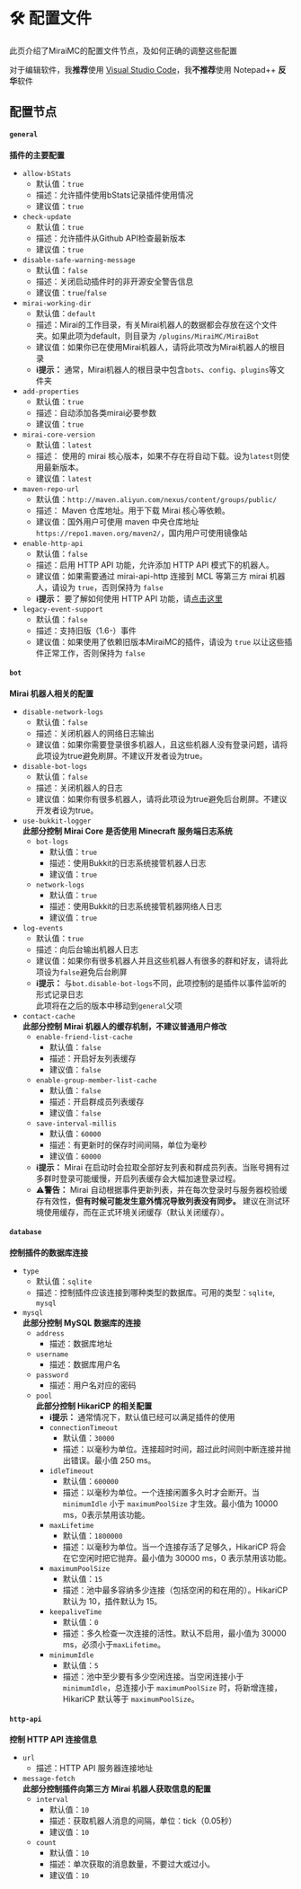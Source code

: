 # 🛠 配置文件

此页介绍了MiraiMC的配置文件节点，及如何正确的调整这些配置

对于编辑软件，我**推荐**使用 [Visual Studio Code](https://code.visualstudio.com)，我**不推荐**使用 Notepad++ **反华**软件

## 配置节点

#### `general`

**插件的主要配置**

* `allow-bStats`
  * 默认值：`true`
  * 描述：允许插件使用bStats记录插件使用情况
  * 建议值：`true`
* `check-update`
  * 默认值：`true`
  * 描述：允许插件从Github API检查最新版本
  * 建议值：`true`
* `disable-safe-warning-message`
  * 默认值：`false`
  * 描述：关闭启动插件时的非开源安全警告信息
  * 建议值：`true`/`false`
* `mirai-working-dir`
  * 默认值：`default`
  * 描述：Mirai的工作目录，有关Mirai机器人的数据都会存放在这个文件夹。如果此项为default，则目录为 `/plugins/MiraiMC/MiraiBot`
  * 建议值：如果你已在使用Mirai机器人，请将此项改为Mirai机器人的根目录
  * **ℹ提示：** 通常，Mirai机器人的根目录中包含`bots`、`config`、`plugins`等文件夹
* `add-properties`
  * 默认值：`true`
  * 描述：自动添加各类mirai必要参数
  * 建议值：`true`
* `mirai-core-version`
  * 默认值：`latest`
  * 描述： 使用的 mirai 核心版本，如果不存在将自动下载。设为`latest`则使用最新版本。
  * 建议值：`latest`
* `maven-repo-url`
  * 默认值：`http://maven.aliyun.com/nexus/content/groups/public/`
  * 描述： Maven 仓库地址。用于下载 Mirai 核心等依赖。
  * 建议值：国外用户可使用 maven 中央仓库地址`https://repo1.maven.org/maven2/`，国内用户可使用镜像站
* `enable-http-api`
  * 默认值：`false`
  * 描述：启用 HTTP API 功能，允许添加 HTTP API 模式下的机器人。
  * 建议值：如果需要通过 mirai-api-http 连接到 MCL 等第三方 mirai 机器人，请设为 `true`，否则保持为 `false`
  * **ℹ提示：** 要了解如何使用 HTTP API 功能，请[点击这里](/tutorial/http-api.md)
* `legacy-event-support`
  * 默认值：`false`
  * 描述：支持旧版（1.6-）事件
  * 建议值：如果使用了依赖旧版本MiraiMC的插件，请设为 `true` 以让这些插件正常工作，否则保持为 `false`

#### `bot`

**Mirai 机器人相关的配置**

* `disable-network-logs`
  * 默认值：`false`
  * 描述：关闭机器人的网络日志输出
  * 建议值：如果你需要登录很多机器人，且这些机器人没有登录问题，请将此项设为true避免刷屏。不建议开发者设为true。
* `disable-bot-logs`
  * 默认值：`false`
  * 描述：关闭机器人的日志
  * 建议值：如果你有很多机器人，请将此项设为true避免后台刷屏。不建议开发者设为true。
* `use-bukkit-logger` <br> **此部分控制 Mirai Core 是否使用 Minecraft 服务端日志系统**
  * `bot-logs`
    * 默认值：`true`
    * 描述：使用Bukkit的日志系统接管机器人日志
    * 建议值：`true`
  * `network-logs`
    * 默认值：`true`
    * 描述：使用Bukkit的日志系统接管机器网络人日志
    * 建议值：`true`
* `log-events`
  * 默认值：`true`
  * 描述：向后台输出机器人日志
  * 建议值：如果你有很多机器人并且这些机器人有很多的群和好友，请将此项设为`false`避免后台刷屏
  * **ℹ提示：** 与`bot.disable-bot-logs`不同，此项控制的是插件以事件监听的形式记录日志<br>此项将在之后的版本中移动到`general`父项
* `contact-cache` <br> **此部分控制 Mirai 机器人的缓存机制，不建议普通用户修改**
  * `enable-friend-list-cache`
    * 默认值：`false`
    * 描述：开启好友列表缓存
    * 建议值：`false`
  * `enable-group-member-list-cache`
    * 默认值：`false`
    * 描述：开启群成员列表缓存
    * 建议值：`false`
  * `save-interval-millis`
    * 默认值：`60000`
    * 描述：有更新时的保存时间间隔，单位为毫秒
    * 建议值：`60000`
  * **ℹ提示：** Mirai 在启动时会拉取全部好友列表和群成员列表。当账号拥有过多群时登录可能缓慢，开启列表缓存会大幅加速登录过程。
  * **⚠警告：** Mirai 自动根据事件更新列表，并在每次登录时与服务器校验缓存有效性，**但有时候可能发生意外情况导致列表没有同步。** 建议在测试环境使用缓存，而在正式环境关闭缓存（默认关闭缓存）。

#### `database`

**控制插件的数据库连接**

* `type`
  * 默认值：`sqlite`
  * 描述：控制插件应该连接到哪种类型的数据库。可用的类型：`sqlite`, `mysql`
* `mysql` <br> **此部分控制 MySQL 数据库的连接**
  * `address`
    * 描述：数据库地址
  * `username`
    * 描述：数据库用户名
  * `password`
    * 描述：用户名对应的密码
  * `pool` <br> **此部分控制 HikariCP 的相关配置**
    * **ℹ提示：** 通常情况下，默认值已经可以满足插件的使用
    * `connectionTimeout`
      * 默认值：`30000`
      * 描述：以毫秒为单位。连接超时时间，超过此时间则中断连接并抛出错误。最小值 250 ms。
    * `idleTimeout`
      * 默认值：`600000`
      * 描述：以毫秒为单位。一个连接闲置多久时才会断开。当 `minimumIdle` 小于 `maximumPoolSize` 才生效。最小值为 10000 ms，0表示禁用该功能。
    * `maxLifetime`
      * 默认值：`1800000`
      * 描述：以毫秒为单位。当一个连接存活了足够久，HikariCP 将会在它空闲时把它抛弃。最小值为 30000 ms，0 表示禁用该功能。
    * `maximumPoolSize`
      * 默认值：`15`
      * 描述：池中最多容纳多少连接（包括空闲的和在用的）。HikariCP 默认为 10，插件默认为 15。
    * `keepaliveTime`
      * 默认值：`0`
      * 描述：多久检查一次连接的活性。默认不启用，最小值为 30000 ms，必须小于`maxLifetime`。
    * `minimumIdle`
      * 默认值：`5`
      * 描述：池中至少要有多少空闲连接。当空闲连接小于 `minimumIdle`，总连接小于 `maximumPoolSize` 时，将新增连接，HikariCP 默认等于 `maximumPoolSize`。

#### `http-api`

**控制 HTTP API 连接信息**

* `url`
  * 描述：HTTP API 服务器连接地址
* `message-fetch` <br> **此部分控制插件向第三方 Mirai 机器人获取信息的配置**
  * `interval`
    * 默认值：`10`
    * 描述：获取机器人消息的间隔，单位：tick（0.05秒）
    * 建议值：`10`
  * `count`
    * 默认值：`10`
    * 描述：单次获取的消息数量，不要过大或过小。
    * 建议值：`10`
